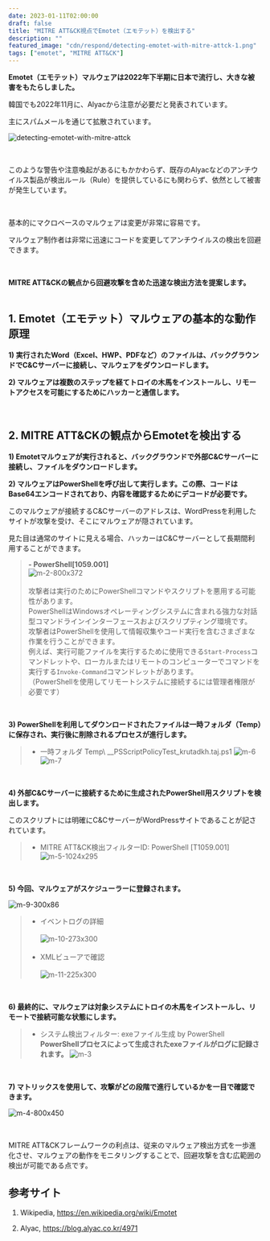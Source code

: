 ```yaml
---
date: 2023-01-11T02:00:00
draft: false
title: "MITRE ATT&CK視点でEmotet（エモテット）を検出する"
description: ""
featured_image: "cdn/respond/detecting-emotet-with-mitre-attck-1.png"
tags: ["emotet", "MITRE ATT&CK"]
---
```


**Emotet（エモテット）マルウェアは2022年下半期に日本で流行し、大きな被害をもたらしました。**

韓国でも2022年11月に、Alyacから注意が必要だと発表されています。

主にスパムメールを通じて拡散されています。
<!--more-->
![detecting-emotet-with-mitre-attck](https://blog.plura.io/cdn/respond/detecting-emotet-with-mitre-attck-1.png)

<br>

このような警告や注意喚起があるにもかかわらず、既存のAlyacなどのアンチウイルス製品が検出ルール（Rule）を提供しているにも関わらず、依然として被害が発生しています。

<br>

基本的にマクロベースのマルウェアは変更が非常に容易です。

マルウェア制作者は非常に迅速にコードを変更してアンチウイルスの検出を回避できます。

<br>

**MITRE ATT&CKの観点から回避攻撃を含めた迅速な検出方法を提案します。**
<br>
<br>

## 1. Emotet（エモテット）マルウェアの基本的な動作原理

**1) 実行されたWord（Excel、HWP、PDFなど）のファイルは、バックグラウンドでC&Cサーバーに接続し、マルウェアをダウンロードします。**

**2) マルウェアは複数のステップを経てトロイの木馬をインストールし、リモートアクセスを可能にするためにハッカーと通信します。**

<br>

## 2. MITRE ATT&CKの観点からEmotetを検出する

**1) Emotetマルウェアが実行されると、バックグラウンドで外部C&Cサーバーに接続し、ファイルをダウンロードします。**
<br>

**2) マルウェアはPowerShellを呼び出して実行します。この際、コードはBase64エンコードされており、内容を確認するためにデコードが必要です。**

このマルウェアが接続するC&Cサーバーのアドレスは、WordPressを利用したサイトが攻撃を受け、そこにマルウェアが隠されています。

見た目は通常のサイトに見える場合、ハッカーはC&Cサーバーとして長期間利用することができます。

> **- PowerShell[1059.001]** <br>
![m-2-800x372](https://github.com/user-attachments/assets/bf898135-6d43-4288-b0e5-4ebfe7995f40)<br><br>
> 攻撃者は実行のためにPowerShellコマンドやスクリプトを悪用する可能性があります。<br>
> PowerShellはWindowsオペレーティングシステムに含まれる強力な対話型コマンドラインインターフェースおよびスクリプティング環境です。<br>
> 攻撃者はPowerShellを使用して情報収集やコード実行を含むさまざまな作業を行うことができます。<br>
> 例えば、実行可能ファイルを実行するために使用できる`Start-Process`コマンドレットや、ローカルまたはリモートのコンピューターでコマンドを実行する`Invoke-Command`コマンドレットがあります。<br>
> （PowerShellを使用してリモートシステムに接続するには管理者権限が必要です）
<br>

**3) PowerShellを利用してダウンロードされたファイルは一時フォルダ（Temp）に保存され、実行後に削除されるプロセスが進行します。**

> - 一時フォルダ Temp\ __PSScriptPolicyTest_krutadkh.taj.ps1
![m-6](https://github.com/user-attachments/assets/9644c444-42b0-4853-b9b6-b6dfbcce83d8)
![m-7](https://github.com/user-attachments/assets/6b163ed0-3015-4502-9a29-4762398b14da)

<br>

**4) 外部C&Cサーバーに接続するために生成されたPowerShell用スクリプトを検出します。**

このスクリプトには明確にC&CサーバーがWordPressサイトであることが記されています。

> - MITRE ATT&CK検出フィルターID: PowerShell [T1059.001]
![m-5-1024x295](https://github.com/user-attachments/assets/4324b75e-3366-4838-8d1a-aaff3a81c0d0)

<br>

**5) 今回、マルウェアがスケジューラーに登録されます。**

![m-9-300x86](https://github.com/user-attachments/assets/1ef730eb-89ea-4982-9803-b8d67fba420b)<br>

> - イベントログの詳細<br><br>
![m-10-273x300](https://github.com/user-attachments/assets/453004ac-dd54-4a6a-a316-c389770fb370)<br><br>
> - XMLビューアで確認<br><br>
![m-11-225x300](https://github.com/user-attachments/assets/899ec693-cb58-4743-bc32-5b37356c99a4)

<br>

**6) 最終的に、マルウェアは対象システムにトロイの木馬をインストールし、リモートで接続可能な状態にします。**<br>
> - システム検出フィルター: exeファイル生成 by PowerShell <br>
> **PowerShellプロセスによって生成されたexeファイルがログに記録されます。**
![m-3](https://github.com/user-attachments/assets/0b9e940d-b66a-4370-a362-e2bd40283e34)

<br>

**7) マトリックスを使用して、攻撃がどの段階で進行しているかを一目で確認できます。**

![m-4-800x450](https://github.com/user-attachments/assets/6e9624b2-869e-484c-b0af-d17bafdb84e5)

<br>

MITRE ATT&CKフレームワークの利点は、従来のマルウェア検出方式を一歩進化させ、マルウェアの動作をモニタリングすることで、回避攻撃を含む広範囲の検出が可能である点です。

## 参考サイト

1. Wikipedia, https://en.wikipedia.org/wiki/Emotet

2. Alyac, https://blog.alyac.co.kr/4971
